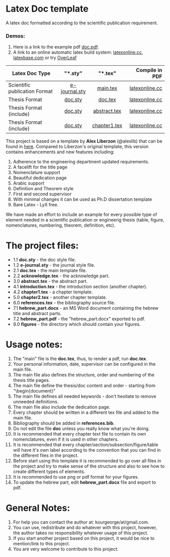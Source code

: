 # Latex Doc template
A latex doc formatted according to the scientific publication requirement.

### Demos:
1. Here is a link to the example pdf [doc.pdf](doc.pdf).
2. A link to an online automatic latex build system: [latexonline.cc](https://latexonline.cc/compile?git=https%3A%2F%2Fgithub.com%2FJuuso14%2Fdoc-latex&target=main.tex&command=pdflatex), [latexbase.com](https://latexbase.com) or try [OverLeaf](https://www.overleaf.com/)

| Latex Doc Type                |      "*.sty"                 |        "*.tex"              |      Compile in PDF                                                                                                                                    |
| ----------------------------- |:----------------------------:|:---------------------------:|-------------------------------------------------------------------------------------------------------------------------------------------------------:|
|Scientific publication Format  |[e-journal.sty](e-journal.sty)| [main.tex](main.tex )       |[latexonline.cc](https://latexonline.cc/compile?git=https%3A%2F%2Fgithub.com%2FJuuso14r%2Fdoc-latex&target=main.tex&command=pdflatex)      |
|        Thesis Format          |    [doc.sty](doc.sty)        | [doc.tex](doc.tex)          |[latexonline.cc](https://latexonline.cc/compile?git=https%3A%2F%2Fgithub.com%2FJuuso14%2Fdoc-latex&target=doc.tex&command=pdflatex)       |
|    Thesis Format (include)    |    [doc.sty](doc.sty)        |[abstract.tex](abstract.tex) |[latexonline.cc](https://latexonline.cc/compile?git=https%3A%2F%2Fgithub.com%2FJuuso14%2Fdoc-latex&target=abstract.tex&command=pdflatex)  |
|    Thesis Format (include)    |    [doc.sty](doc.sty)        | [chapter1.tex](chapter1.tex)|[latexonline.cc](https://latexonline.cc/compile?git=https%3A%2F%2Fgithub.com%2FJuuso14%2Fdoc-latex&target=chapter1.tex&command=pdflatex)  |


This project is based on a template by **Alex Liberzon** (@alexlib) that can be found in [here](https://github.com/alexlib/tau_thesis_lyx_template).
Compared to Liberzon's original template, this version contains enhancements and new features including:

1. Adherence to the engineering department updated requirements.
2. A facelift for the title page
3. Nomenclature support
4. Beautiful dedication page
4. Arabic support
5. Definition and Theorem style
6. First and second supervisor
7. With minimal changes it can be used as Ph.D dissertation template
8. Bare Latex - LyX free.

We have made an effort to include an example for every possible type of element needed in a scientific publication or engineerig thesis (table, figure, nomenclatures, numbering, theorem, definition, etc).

**The project files:**
======

- 1.1 **doc.sty** - the doc style file.
- 1.2 **e-journal.sty** - the journal style file.
- 2.1 **doc.tex** - the main template file.
- 2.2 **acknowledge.tex** - the acknowledge part.
- 3.0 **abstract.tex** - the abstract part.
- 4.1 **introduction.tex** - the introduction section (another chapter).
- 4.2 **chapter1.tex** - a chapter template.
- 5.0 **chapter2.tex** - another chapter template.
- 6.0 **references.tex** - the bibliography source file.
- 7.1 **hebrew_part.docx** - an MS Word document containing the hebrew title and abstract parts.
- 7.2 **hebrew_part.pdf** - the "hebrew_part.docx" exported to pdf.
- 8.0 **figures** - the directory which should contain your figures.

**Usage notes:**
======

1. The "main" file is the **doc.tex**, thus, to render a pdf, run **doc.tex**.
2. Your personal information, date, supervisor can be configured in the main file.
3. The main file also defines the structure, order and numbering of the thesis title pages.
4. The main file define the thesis/doc content and order - starting from "\begin{document}"
5. The main file defines all needed keywords - don't hesitate to remove unneeded definitions.
6. The main file also include the dedication page.
6. Every chapter should be written in a different tex file and added to the main file.
7. Bibliography should be added in **references.bib**.
8. Do not edit the file **doc** unless you really know what you're doing.
9. It is recommended that every chapter text file to contain its own nomenclatures, even if it is used in other chapters.
10. It is recommended that every chapter/section/subsection/figure/table will have it's own label according to the convention that you can find in the different files in the project.
10. Before start using this template it is recommended to go over all files in the project and try to make sense of the structure and also to see how to create different types of elements.
11. It is recommended to use png or pdf format for your figures.
12. To update the hebrew part, edit **hebrew_part.docx** file and export to pdf.

**General Notes:**
======

1. For help you can contact the author at: kourgeorge/at/gmail.com.
2. You can use, redistribute and do whatever with this project, however, the author takes no responsibility whatever usage of this project.
3. If you start another project based on this project, it would be nice to mention/link to this project.
4. You are very welcome to contribute to this project.
